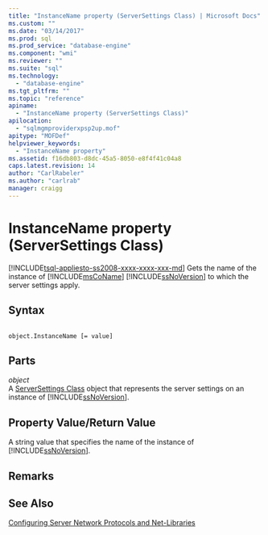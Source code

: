 ```yaml
---
title: "InstanceName property (ServerSettings Class) | Microsoft Docs"
ms.custom: ""
ms.date: "03/14/2017"
ms.prod: sql
ms.prod_service: "database-engine"
ms.component: "wmi"
ms.reviewer: ""
ms.suite: "sql"
ms.technology: 
  - "database-engine"
ms.tgt_pltfrm: ""
ms.topic: "reference"
apiname: 
  - "InstanceName property (ServerSettings Class)"
apilocation: 
  - "sqlmgmproviderxpsp2up.mof"
apitype: "MOFDef"
helpviewer_keywords: 
  - "InstanceName property"
ms.assetid: f16db803-d8dc-45a5-8050-e8f4f41c04a8
caps.latest.revision: 14
author: "CarlRabeler"
ms.author: "carlrab"
manager: craigg
---
```

# InstanceName property (ServerSettings Class)
[!INCLUDE[tsql-appliesto-ss2008-xxxx-xxxx-xxx-md](../../../includes/tsql-appliesto-ss2008-xxxx-xxxx-xxx-md.md)]
  Gets the name of the instance of [!INCLUDE[msCoName](../../../includes/msconame-md.md)] [!INCLUDE[ssNoVersion](../../../includes/ssnoversion-md.md)] to which the server settings apply.  
  
## Syntax  
  
```  
  
object.InstanceName [= value]  
```  
  
## Parts  
 *object*  
 A [ServerSettings Class](../../../relational-databases/wmi-provider-configuration-classes/serversettings-class/serversettings-class.md) object that represents the server settings on an instance of [!INCLUDE[ssNoVersion](../../../includes/ssnoversion-md.md)].  
  
## Property Value/Return Value  
 A string value that specifies the name of the instance of [!INCLUDE[ssNoVersion](../../../includes/ssnoversion-md.md)].  
  
## Remarks  
  
## See Also  
 [Configuring Server Network Protocols and Net-Libraries](http://msdn.microsoft.com/library/ms177485\(v=sql.100\).aspx)  
  
  
